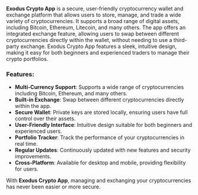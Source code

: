 


**Exodus Crypto App** is a secure, user-friendly cryptocurrency wallet and exchange platform that allows users to store, manage, and trade a wide variety of cryptocurrencies. It supports a broad range of digital assets, including Bitcoin, Ethereum, Litecoin, and many others. The app offers an integrated exchange feature, allowing users to swap between different cryptocurrencies directly within the wallet, without needing to use a third-party exchange. Exodus Crypto App features a sleek, intuitive design, making it easy for both beginners and experienced traders to manage their crypto portfolios.

### Features:
- **Multi-Currency Support**: Supports a wide range of cryptocurrencies including Bitcoin, Ethereum, and many others.
- **Built-in Exchange**: Swap between different cryptocurrencies directly within the app.
- **Secure Wallet**: Private keys are stored locally, ensuring users have full control over their assets.
- **User-Friendly Interface**: Intuitive design suitable for both beginners and experienced users.
- **Portfolio Tracker**: Track the performance of your cryptocurrencies in real time.
- **Regular Updates**: Continuously updated with new features and security improvements.
- **Cross-Platform**: Available for desktop and mobile, providing flexibility for users.

With **Exodus Crypto App**, managing and exchanging your cryptocurrencies has never been easier or more secure.
